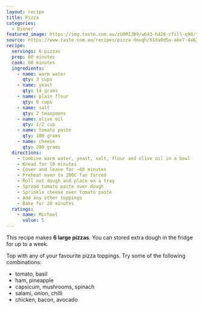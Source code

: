 ```yaml
---
layout: recipe
title: Pizza
categories:
  - Dinner
featured_image: https://img.taste.com.au/zU0MIJB9/w643-h428-cfill-q90/taste/2016/11/pizza-dough-before-and-after-184168-1.jpg
source: https://www.taste.com.au/recipes/pizza-dough/61da0d5a-abe7-4a62-a805-c9c4a729d718
recipe:
  servings: 6 pizzas
  prep: 60 minutes
  cook: 60 minutes
  ingredients:
    - name: warm water
      qty: 3 cups
    - name: yeast
      qty: 14 grams
    - name: plain flour
      qty: 8 cups
    - name: salt
      qty: 2 teaspoons
    - name: olive oil
      qty: 1/2 cup
    - name: tomato paste
      qty: 100 grams
    - name: cheese
      qty: 200 grams
  directions:
    - Combine warm water, yeast, salt, flour and olive oil in a bowl
    - Knead for 10 minutes
    - Cover and leave for ~60 minutes
    - Preheat oven to 200C fan forced
    - Roll out dough and place on a tray
    - Spread tomato paste over dough
    - Sprinkle cheese over tomato paste
    - Add any other toppings
    - Bake for 20 minutes
  ratings:
    - name: Michael
      value: 5
---
```


This recipe makes **6 large pizzas**. You can stored extra dough in the fridge for up to a week.

Top with any of your favourite pizza toppings. Try some of the following combinations:

- tomato, basil
- ham, pineapple
- capsicum, mushrooms, spinach
- salami, onion, chilli
- chicken, bacon, avocado
